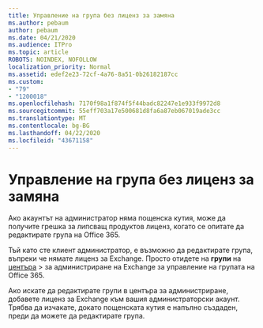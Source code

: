 ```yaml
---
title: Управление на група без лиценз за замяна
ms.author: pebaum
author: pebaum
ms.date: 04/21/2020
ms.audience: ITPro
ms.topic: article
ROBOTS: NOINDEX, NOFOLLOW
localization_priority: Normal
ms.assetid: edef2e23-72cf-4a76-8a51-0b26182187cc
ms.custom:
- "79"
- "1200018"
ms.openlocfilehash: 7170f98a1f874f5f44badc82247e1e933f9972d8
ms.sourcegitcommit: 55eff703a17e500681d8fa6a87eb067019ade3cc
ms.translationtype: MT
ms.contentlocale: bg-BG
ms.lasthandoff: 04/22/2020
ms.locfileid: "43671158"
---
```

# <a name="manage-a-group-without-an-exchange-license"></a>Управление на група без лиценз за замяна

Ако акаунтът на администратор няма пощенска кутия, може да получите грешка за липсващ продуктов лиценз, когато се опитате да редактирате група на Office 365.
  
Тъй като сте клиент администратор, е възможно да редактирате група, въпреки че нямате лиценз за Exchange. Просто отидете на **групи** на [центъра](https://outlook.office365.com/ecp.aspx) \> за администриране на Exchange за управление на групата на Office 365.
  
Ако искате да редактирате групи в центъра за администриране, добавете лиценз за Exchange към вашия администраторски акаунт. Трябва да изчакате, докато пощенската кутия е напълно създаден, преди да можете да редактирате група.
  